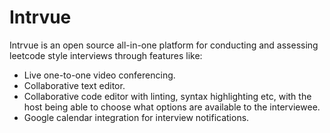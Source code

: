 # Intrvue

Intrvue is an open source all-in-one platform for conducting and assessing leetcode style interviews through features like:
 - Live one-to-one video conferencing.
 - Collaborative text editor.
 - Collaborative code editor with linting, syntax highlighting etc, with the host being able to choose what options are available to the interviewee.
 - Google calendar integration for interview notifications.
